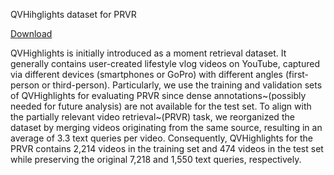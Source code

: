 QVHihglights dataset for PRVR

[Download](https://drive.google.com/file/d/18LzgkOaLwz69u-FlMmpMA_VuvBP8O__V/view?usp=sharing)

QVHighlights is initially introduced as a moment retrieval dataset.
It generally contains user-created lifestyle vlog videos on YouTube, captured via different devices (smartphones or GoPro) with different angles (first-person or third-person).
Particularly, we use the training and validation sets of QVHighlights for evaluating PRVR since dense annotations~(possibly needed for future analysis) are not available for the test set.
To align with the partially relevant video retrieval~(PRVR) task, we reorganized the dataset by merging videos originating from the same source, resulting in an average of 3.3 text queries per video. 
Consequently, QVHighlights for the PRVR contains 2,214 videos in the training set and 474 videos in the test set while preserving the original 7,218 and 1,550 text queries, respectively.

